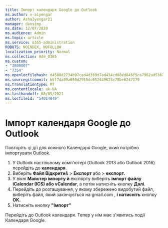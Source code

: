 ```yaml
---
title: Імпорт календаря Google до Outlook
ms.author: v-aiyengar
author: AshaIyengar21
manager: dansimp
ms.date: 12/07/2020
ms.audience: Admin
ms.topic: article
ms.service: o365-administration
ROBOTS: NOINDEX, NOFOLLOW
localization_priority: Normal
ms.collection: Adm_O365
ms.custom:
- "3800007"
- "7354"
ms.openlocfilehash: d4588d2734b97ced4d369d7ad434cd88ed846f5ca7962ad5362301fea7c54114
ms.sourcegitcommit: b5f7da89a650d2915dc652449623c78be6247175
ms.translationtype: MT
ms.contentlocale: uk-UA
ms.lasthandoff: 08/05/2021
ms.locfileid: "54014849"
---
```

# <a name="import-your-google-calendar-to-outlook"></a>Імпорт календаря Google до Outlook

Повторіть ці дії для кожного Календаря Google, який потрібно імпортувати Outlook.

1. У Outlook настільному комп'ютері (Outlook 2013 або Outlook 2016) перейдіть до **календаря**.
1. Виберіть **Файл Відкрити**&  >  **Експорт** або  >  **експорт.**
1. У вікні **Майстер імпорту й** експорту виберіть **імпорт файлу iCalendar (ICS) або vCalendar**, а потім натисніть кнопку **Далі**.
1. Перейдіть до розташування, у якому збережено видобутий файл, виберіть файл, який закінчується на gmail.com , **і натисніть** кнопку **OK.**
1. Натисніть кнопку **"Імпорт"**

Перейдіть до Outlook календаря. Тепер у нім має з'явитись події Календаря Google.
